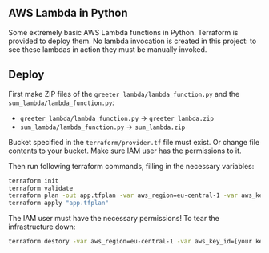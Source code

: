 ## AWS Lambda in Python

Some extremely basic AWS Lambda functions in Python. Terraform is provided 
to deploy them. No lambda invocation is created in this project: to see these 
lambdas in action they must be manually invoked.

## Deploy

First make ZIP files of the `greeter_lambda/lambda_function.py` and the 
`sum_lambda/lambda_function.py`:

 - `greeter_lambda/lambda_function.py` -> `greeter_lambda.zip`
 - `sum_lambda/lambda_function.py` -> `sum_lambda.zip`

Bucket specified in the `terraform/provider.tf` file must exist. Or change file contents 
to your bucket. Make sure IAM user has the permissions to it.

Then run following terraform commands, filling in the necessary variables:

```bash
terraform init
terraform validate
terraform plan -out app.tfplan -var aws_region=eu-central-1 -var aws_key_id=[your key ID] -var aws_secret_key=[your secret key]
terraform apply "app.tfplan"
```

The IAM user must have the necessary permissions! To tear the infrastructure down:

```bash
terraform destory -var aws_region=eu-central-1 -var aws_key_id=[your key ID] -var aws_secret_key=[your secret key]
```